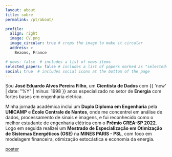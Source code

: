 ```yaml
---
layout: about
title: sobre
permalink: /pt/about/

profile:
  align: right
  image: CV.png
  image_circular: true # crops the image to make it circular
  address: >
    Bezons, France

# news: false  # includes a list of news items
selected_papers: false # includes a list of papers marked as "selected={true}"
social: true  # includes social icons at the bottom of the page
---
```


Sou **José Eduardo Alves Pereira Filho**, um **Cientista de Dados** com {{ 'now' | date: "%Y" | minus: 1998 }} anos especializado no setor de **Energia** com fortes bases em engenharia elétrica.  

Minha jornada acadêmica inclui um **Duplo Diploma em Engenharia** pela **UNICAMP** e **École Centrale de Nantes**, onde me concentrei em análise de dados, processamento de sinais e imagens, e fui reconhecido como o melhor estudante de engenharia elétrica com o **Prêmio CREA-SP 2022**. Logo em seguida realizei um **Mestrado de Especialização em Otimização de Sistemas Energéticos (OSE)** na **MINES PARIS - PSL**, com foco em modelagem financeira, otimização estocástica e economia da energia.

[poster](https://jeduapf.github.io/assets/pdf/CV_fr.pdf)